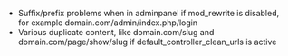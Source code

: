 * Suffix/prefix problems when in adminpanel if mod_rewrite is disabled, for example domain.com/admin/index.php/login
* Various duplicate content, like domain.com/slug and domain.com/page/show/slug if default_controller_clean_urls is active 